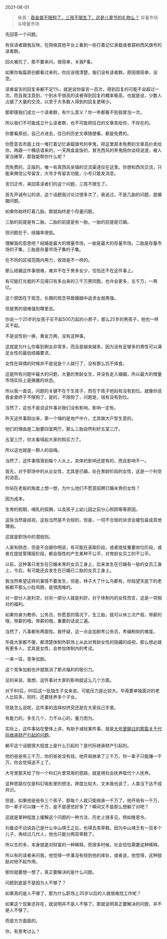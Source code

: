 2021-06-01

> 来源：[吞金兽不限购了，三孩不限生了，这是儿童节的礼物么？](http://mp.weixin.qq.com/s?__biz=MzU3NDc5Nzc0NQ==&mid=2247503754&idx=2&sn=26bca0658bfa138dc7e60a2bc93bc885&chksm=fd2e6d54ca59e44243a66d3583f8ff4fb0a63307cbe7fa11802cdc8a42e7987a38b76a270da8&scene=27#wechat_redirect)
> 存量市场与增量市场

先回答一个问题。

  

有些读者跟我反映，在网络其他平台上看到一些打着记忆承载或者碧树西风旗号的读者群。  

  

回头被坑了，那不要来问，很简单，关我P事。  

  

如果你每篇原创都看过来的，你应该很清楚，我们没有读者群。原因很简单，没空。  

  

读者留言的回复率都不足1%，就是说你留言一百次，得到回复的可能不会超过一次。而且我注意到，个别水平很高的读者得到回复的概率极高，也就是说，少数人占据了大量的交流，以至于大多数人得到的回复更稀少。  

  

那即便我们成立一个读者群，有什么意义？你一年都看不到我冒泡一次。

  

所以我们不可能成立什么读者群，也不可能把往日的文章卖给你，不存在的。  

  

你要看原创，自己点进去，往日的历史文章随便看，都是免费的。

  

你愿意去市面上找一堆打着记忆承载旗号的李鬼，把这里原本免费的文章高价卖给你，再跟一个横店请来的，一天两盒盒饭的，冒充西风的李鬼陪你谈经说道，被人家当猪宰，那我能帮你什么呢？  

  

而免费的，正版的，唯一有真西风坐镇的交流渠道仅在这里。你想和西风交流，只能来微信公号留言，大号才有留言功能，小号只能发消息。

  

言归正传，来回答读者们的这个问题，三孩不限生了。

  

首先开诚布公的讲，这个话题我讨论过很多次了，我说过，不是几胎的问题，是婚姻问题。  

  

如果你始终盯着几胎，那就始终是个存量问题。  

  

三胎的前提是有二胎，二胎的前提是有一胎，一胎的前提是已婚。

  

但问题在于，结婚率很低。

  

理解我的意思吧？结婚是最大的增量市场，一胎是最大的存量市场，二胎是存量市场的子集，三胎是存量市场子集的子集。  

  

在不同的区域范围内用力，收效是不一样的。  

  

那么结婚这件事很难，难并不在于男多女少，恰恰还不在这件事上。  

  

有可能打光棍的不见得只有多出来的三千万男同胞，也许会更多，五千万，一两亿。  

  

这个原因在于观念，长期的观念导致婚姻中追求女弱男强。

  

但是男的很难强到哪里去。  

  

你说一个25岁的女孩子买不起500万起的小房子，那么25岁的男孩子，他也一样买不起。  

  

不是说性别一换，黄金万两，没有这种事。  

  

这就是为什么你看到剩女非常多，而且是越来越多，因为没有足够多的男性可以满足女性的最低结婚要求。  

  

女性在择偶的时候并不是说是个人就行了，没有那么饥不择食。  

  

这是所有问题中最大的问题，大量的育龄女生，并没有走入婚姻，所以最大的增量市场实际上是搁置的状态。  

  

所以我一直说，问题的关键不在于生孩子，而在于孩子他妈有没有到位。就像你说吞金兽终于不限购了。是的，不限购了，问题是，钱有没有到位。

  

当然了，这也不是说这件事对我们没有影响，影响一定有。

  

昨天这件事刚出来，第一个嗨的是地产中介，尤其做大户型生意的。  

  

他们的理由是二胎要四室两厅，那么三胎自然利好五室三厅。

  

五室三厅，你太看得起大家的购买力了。

  

所以这也就是一群人的自嗨。  

  

当然了，这件事情落到每个人头上，具体的影响还是有的，而且影响不一。

  

首先，对于职场中的从业女性，尤其是已婚，处在育龄阶段的女性，这是一个利空的消息。  

  

你站在老板的角度上想一想，为什么他们不愿意招聘已婚未育的女性？  

  

因为成本。

  

生育的假期，哺乳的假期，以及孩子上幼儿园之前分心照顾等等原因。  

  

这些当然是歧视，这些当然是不合规的，但是，一切不合规的诉求会被包装成其他理由。  

  

这就是职场中的潜规则。  

  

人家有顾虑，但是不会跟你明说，有可能在录取阶段，或者提拔重要岗位阶段，或者在提拔管理层阶段，都会隐性的产生某种不公平，对育龄女员工的不公平。

  

以前，这种事只发生在已婚未育的女员工身上，后来发生在已婚有一胎的女员工身上，今后，有可能还会发生在已婚已二胎的女员工身上。

  

我当然希望这样的事情不要发生，但是，林子大了什么鸟都有，你指望天底下的老板都不那么小肚鸡肠，是很困难的。  

  

对一部分人是利空，对另一部分人就是利好。对于体制内的女性而言，这是一项相对的福利。

  

如果你身为教师，公务员，你愿意的情况下，生三胎，就可以休三次产假，带薪的哦，带薪的哦，带薪的哦，重要的话说三遍。

  

当然了，凡事都有两面性。我怀疑，这一点会加剧考公务员，考编制岗的难度。

  

毕竟大家都不傻，都清楚体制外职场上从此对育龄女性的隐藏的歧视，那么想必就有更多人，尤其是女性，会参加体制内的考试。  

  

一来一往，竞争加剧。  

  

这个竞争加剧也许就抵消了那点福利的吸引力。  

  

总的来说，我想，这件事对大家的影响就这么几个方面。

  

对于80后，90后这一批独生子女来说，可能压力是比较大。毕竟要单独面对的老人比较多，同时，还要抚养多个子女。

  

但是怎么说呢，这件事的选择权终究还是在大家自己手里。  

  

有能力的，多生几个，力不从心的，量力而为。

  

实际上，这件事站在整体上讲，有助于减轻某件事，就是[大号里聊过的那篇关于代际继承财产引起的问题](https://mp.weixin.qq.com/s?__biz=MzU0MjYwNDU2Mw==&mid=2247499163&idx=1&sn=1e27824b9c1c05910c09be5bf2ab6f53&chksm=fb1a91e7cc6d18f1827bd42a82ccd9f4e46326451fa12451b5f6449b6a7c849a17d02cbbaefe&token=1320839994&lang=zh_CN&scene=21#wechat_redirect)。

  

躺平这个话题很大程度上是什么引起的？是代际继承财产引起的。  

  

他的爸爸有三千万，你的爸爸没有钱，他开局继承了三千万，你一辈子只能赚一千万，你会觉得追不上了。  

  

大号里那天给了你一个科幻片里常用的思路，就是用社会抚养取代个人抚养。  

  

这种思路仅仅是科幻电影里的想法，跨度比较大，文末我也说了，人类当下达不成共识。

  

但是，如果他爸爸有三个孩子，那每个人就只能继承一千万了。他开局有一千万，你一辈子可以赚一千万，是不是感觉好多了？瞬间又不是那么想躺了对吧？

  

这就是某种程度上缓解这个问题的一种方法，历史上很多见，例如推恩令。

  

刘备动不动说自己是什么中山靖王之后，也得去卖草鞋。因为中山靖王有一百多个儿子，再经过几代人，他也只能分两双草鞋了。  

  

所以生的多，本身就是对财富的一种稀释。而很多时候，社会恰恰需要这种稀释。

  

所以有的读者来问我，他觉得一件事没有挠到他的痒处，或者说，他觉得，这种鼓励对他不起作用。

  

那你就要想一想了，真正要解决的是什么问题。

  

问题到底是不是因为人不够了？  

  

如果真的是人不够了，那为什么职场上35岁以后的人就很难找工作呢？

  

如果这个现象还存在，就说明并不是人不够了。那就说明真正要解决的问题，并不是人不够了。

  

而是方方面面的。

  

你，有思考过么？

